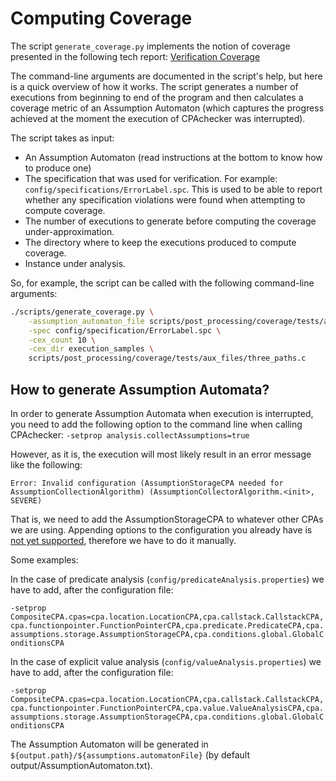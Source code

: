 Computing Coverage
==================

The script `generate_coverage.py` implements the notion of coverage presented in the following tech report: [Verification Coverage](https://arxiv.org/abs/1706.03796)

The command-line arguments are documented in the script's help, but here is a quick overview of how it works.
The script generates a number of executions from beginning to end of the program and then calculates a coverage metric of an Assumption Automaton (which captures the progress achieved at the moment the execution of CPAchecker was interrupted).

The script takes as input:
- An Assumption Automaton (read instructions at the bottom to know how to produce one)
- The specification that was used for verification. For example: `config/specifications/ErrorLabel.spc`. This is used to be able to report whether any specification violations were found when attempting to compute coverage.
- The number of executions to generate before computing the coverage under-approximation.
- The directory where to keep the executions produced to compute coverage.
- Instance under analysis.

So, for example, the script can be called with the following command-line arguments:
```bash
./scripts/generate_coverage.py \
    -assumption_automaton_file scripts/post_processing/coverage/tests/aux_files/aa_three_paths_inner_if_both_blocks.spc \
    -spec config/specification/ErrorLabel.spc \
    -cex_count 10 \
    -cex_dir execution_samples \
    scripts/post_processing/coverage/tests/aux_files/three_paths.c
```

How to generate Assumption Automata?
------------------------------------

In order to generate Assumption Automata when execution is interrupted, you need to add the following option to the command line when calling CPAchecker:
`-setprop analysis.collectAssumptions=true`

However, as it is, the execution will most likely result in an error message like the following: 

```
Error: Invalid configuration (AssumptionStorageCPA needed for AssumptionCollectionAlgorithm) (AssumptionCollectorAlgorithm.<init>, SEVERE)
```

That is, we need to add the AssumptionStorageCPA to whatever other CPAs we are using. Appending options to the configuration you already have is [not yet supported](https://github.com/sosy-lab/java-common-lib/issues/9), therefore we have to do it manually.

Some examples:

In the case of predicate analysis (`config/predicateAnalysis.properties`) we have to add, after the configuration file:

`-setprop CompositeCPA.cpas=cpa.location.LocationCPA,cpa.callstack.CallstackCPA,cpa.functionpointer.FunctionPointerCPA,cpa.predicate.PredicateCPA,cpa.assumptions.storage.AssumptionStorageCPA,cpa.conditions.global.GlobalConditionsCPA`

In the case of explicit value analysis (`config/valueAnalysis.properties`) we have to add, after the configuration file:

`-setprop CompositeCPA.cpas=cpa.location.LocationCPA,cpa.callstack.CallstackCPA,cpa.functionpointer.FunctionPointerCPA,cpa.value.ValueAnalysisCPA,cpa.assumptions.storage.AssumptionStorageCPA,cpa.conditions.global.GlobalConditionsCPA`

The Assumption Automaton will be generated in `${output.path}/${assumptions.automatonFile}` (by default output/AssumptionAutomaton.txt).
